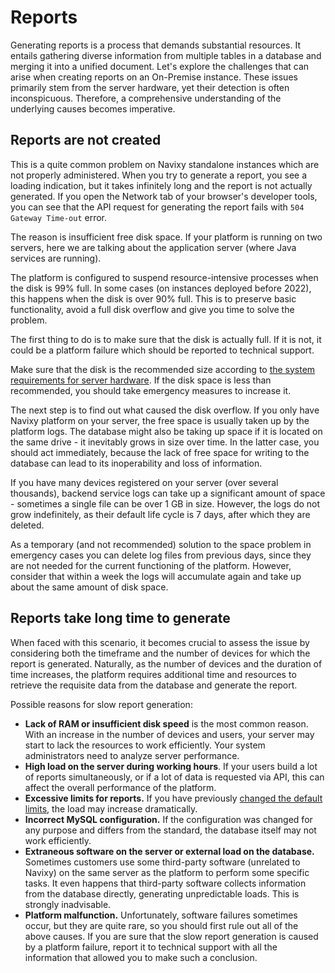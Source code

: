 # Reports

Generating reports is a process that demands substantial resources. It entails gathering diverse information from multiple tables in a database and merging it into a unified document. Let's explore the challenges that can arise when creating reports on an On-Premise instance. These issues primarily stem from the server hardware, yet their detection is often inconspicuous. Therefore, a comprehensive understanding of the underlying causes becomes imperative.

## Reports are not created

This is a quite common problem on Navixy standalone instances which are not properly administered. When you try to generate a report, you see a loading indication, but it takes infinitely long and the report is not actually generated. If you open the Network tab of your browser's developer tools, you can see that the API request for generating the report fails with `504 Gateway Time-out` error.

The reason is insufficient free disk space. If your platform is running on two servers, here we are talking about the application server (where Java services are running).

The platform is configured to suspend resource-intensive processes when the disk is 99% full. In some cases (on instances deployed before 2022), this happens when the disk is over 90% full. This is to preserve basic functionality, avoid a full disk overflow and give you time to solve the problem.

The first thing to do is to make sure that the disk is actually full. If it is not, it could be a platform failure which should be reported to technical support.

Make sure that the disk is the recommended size according to [the system requirements for server hardware](../requirements/server-hardware.md). If the disk space is less than recommended, you should take emergency measures to increase it.

The next step is to find out what caused the disk overflow. If you only have Navixy platform on your server, the free space is usually taken up by the platform logs. The database might also be taking up space if it is located on the same drive - it inevitably grows in size over time. In the latter case, you should act immediately, because the lack of free space for writing to the database can lead to its inoperability and loss of information.

If you have many devices registered on your server (over several thousands), backend service logs can take up a significant amount of space - sometimes a single file can be over 1 GB in size. However, the logs do not grow indefinitely, as their default life cycle is 7 days, after which they are deleted.

As a temporary (and not recommended) solution to the space problem in emergency cases you can delete log files from previous days, since they are not needed for the current functioning of the platform. However, consider that within a week the logs will accumulate again and take up about the same amount of disk space.

## Reports take long time to generate

When faced with this scenario, it becomes crucial to assess the issue by considering both the timeframe and the number of devices for which the report is generated. Naturally, as the number of devices and the duration of time increases, the platform requires additional time and resources to retrieve the requisite data from the database and generate the report.

Possible reasons for slow report generation:

* **Lack of RAM or insufficient disk speed** is the most common reason. With an increase in the number of devices and users, your server may start to lack the resources to work efficiently. Your system administrators need to analyze server performance.
* **High load on the server during working hours**. If your users build a lot of reports simultaneously, or if a lot of data is requested via API, this can affect the overall performance of the platform.
* **Excessive limits for reports.** If you have previously [changed the default limits](../configuration/system-limits.md), the load may increase dramatically.
* **Incorrect MySQL configuration.** If the configuration was changed for any purpose and differs from the standard, the database itself may not work efficiently.
* **Extraneous software on the server or external load on the database.** Sometimes customers use some third-party software (unrelated to Navixy) on the same server as the platform to perform some specific tasks. It even happens that third-party software collects information from the database directly, generating unpredictable loads. This is strongly inadvisable.
* **Platform malfunction.** Unfortunately, software failures sometimes occur, but they are quite rare, so you should first rule out all of the above causes. If you are sure that the slow report generation is caused by a platform failure, report it to technical support with all the information that allowed you to make such a conclusion.
